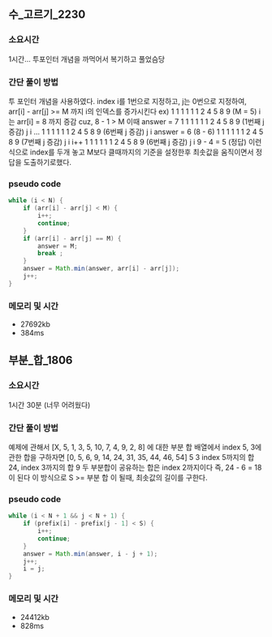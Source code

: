 ## 수_고르기_2230
### 소요시간
1시간... 투포인터 개념을 까먹어서 복기하고 풀었슴당

### 간단 풀이 방법
투 포인터 개념을 사용하였다.
index i를 1번으로 지정하고, j는 0번으로 지정하여, arr[i] - arr[j] >= M 까지 i의 인덱스를 증가시킨다
ex) 1 1 1 1 1 1 2 4 5 8 9  (M = 5)
i는 arr[i] = 8 까지 증감 cuz, 8 - 1 > M
이때 answer = 7
1 1 1 1 1 1 2 4 5 8 9 (1번째 j 증감)
  j               i
...
1 1 1 1 1 1 2 4 5 8 9 (6번째 j 증감)
            j     i
answer = 6 (8 - 6)
1 1 1 1 1 1 2 4 5 8 9 (7번째 j 증감)
              j   i
i++
1 1 1 1 1 1 2 4 5 8 9 (6번째 j 증감)
              j     i
9 - 4 = 5 (정답)
이런 식으로 index를 두개 놓고 M보다 클때까지의 기준을 설정한후 최솟값을 움직이면서 정답을 도출하기로했다.

### pseudo code
```java
while (i < N) {
    if (arr[i] - arr[j] < M) {
        i++;
        continue;
    }
    if (arr[i] - arr[j] == M) {
        answer = M;
        break ;
    }
    answer = Math.min(answer, arr[i] - arr[j]);
    j++;
}
```

### 메모리 및 시간
- 27692kb
- 384ms

## 부분_합_1806
### 소요시간
1시간 30분 (너무 어려웠다)

### 간단 풀이 방법
예제에 관해서
[X, 5, 1, 3, 5, 10, 7, 4, 9, 2, 8] 에 대한 부분 합 배열에서 index 5, 3에 관한 합을 구하자면
[0, 5, 6, 9, 14, 24, 31, 35, 44, 46, 54]
                  5
          3
index 5까지의 합 24, index 3까지의 합 9
두 부분합이 공유하는 합은 index 2까지이다
즉, 24 - 6 = 18이 된다
이 방식으로 S >= 부분 합 이 될때, 최솟값의 길이를 구한다.

### pseudo code
```java
while (i < N + 1 && j < N + 1) {
    if (prefix[i] - prefix[j - 1] < S) {
        i++;
        continue;
    }
    answer = Math.min(answer, i - j + 1);
    j++;
    i = j;
}
```
### 메모리 및 시간
- 24412kb
- 828ms